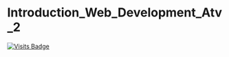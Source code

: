 # Introduction_Web_Development_Atv_2
[![Visits Badge](https://badges.pufler.dev/visits/71460-4-F/Introduction_Web_Development_Atv_2)](https://badges.pufler.dev)
